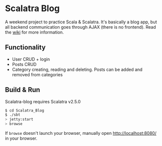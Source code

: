 # Scalatra Blog

A weekend project to practice Scala & Scalatra.
It's basically a blog app, but all backend communication goes through AJAX (there is no frontend).
Read the [wiki](https://github.com/rafaelklaessen/scalatra-blog/wiki) for more information.

## Functionality

- User CRUD + login
- Posts CRUD
- Category creating, reading and deleting. Posts can be added and removed from categories

## Build & Run

Scalatra-blog requires Scalatra v2.5.0

```sh
$ cd Scalatra_Blog
$ ./sbt
> jetty:start
> browse
```

If `browse` doesn't launch your browser, manually open [http://localhost:8080/](http://localhost:8080/) in your browser.
